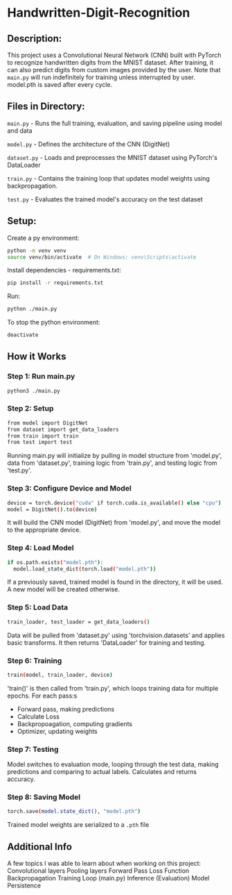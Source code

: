 # Handwritten-Digit-Recognition
## Description:
This project uses a Convolutional Neural Network (CNN) built with PyTorch to recognize handwritten digits from the MNIST dataset. After training, it can also predict digits from custom images provided by the user. Note that <code>main.py</code> will run indefinitely for training unless interrupted by user. model.pth is saved after every cycle.

## Files in Directory:

<code>main.py</code> - Runs the full training, evaluation, and saving pipeline using model and data

<code>model.py</code> - Defines the architecture of the CNN (DigitNet)

<code>dataset.py</code> - Loads and preprocesses the MNIST dataset using PyTorch's DataLoader

<code>train.py</code> - Contains the training loop that updates model weights using backpropagation.

<code>test.py</code> - Evaluates the trained model's accuracy on the test dataset

## Setup:
Create a py environment:
```bash
python -m venv venv
source venv/bin/activate  # On Windows: venv\Scripts\activate
```

Install dependencies - requirements.txt: 
```bash
pip install -r requirements.txt
```

Run:
```bash
python ./main.py
```

To stop the python environment:
```bash
deactivate
```

## How it Works
### Step 1: Run main.py
```bash
python3 ./main.py
```

### Step 2: Setup
```bash
from model import DigitNet
from dataset import get_data_loaders
from train import train
from test import test
```
Running main.py will initialize by pulling in model structure from 'model.py', data from 'dataset.py', training logic from 'train.py', and testing logic from 'test.py'.

### Step 3: Configure Device and Model
```bash
device = torch.device("cuda" if torch.cuda.is_available() else "cpu")
model = DigitNet().to(device)
```
It will build the CNN model (DigitNet) from 'model.py', and move the model to the appropriate device.

### Step 4: Load Model
```bash
if os.path.exists("model.pth"):
  model.load_state_dict(torch.load("model.pth"))
```
If a previously saved, trained model is found in the directory, it will be used. A new model will be created otherwise.

### Step 5: Load Data
```bash
train_loader, test_loader = get_data_loaders()
```
Data will be pulled from 'dataset.py' using 'torchvision.datasets' and applies basic transforms. It then returns 'DataLoader' for training and testing.

### Step 6: Training
```bash
train(model, train_loader, device)
```
'train()' is then called from 'train.py', which loops training data for multiple epochs.
For each pass:s
 - Forward pass, making predictions
 - Calculate Loss
 - Backpropoagation, computing gradients
 - Optimizer, updating weights

### Step 7: Testing
Model switches to evaluation mode, looping through the test data, making predictions and comparing to actual labels. Calculates and returns accuracy.

### Step 8: Saving Model
```bash
torch.save(model.state_dict(), "model.pth")
```
Trained model weights are serialized to a <code>.pth</code> file

## Additional Info
A few topics I was able to learn about when working on this project:
Convolutional layers
Pooling layers
Forward Pass
Loss Function
Backpropagation
Training Loop (main.py)
Inference (Evaluation)
Model Persistence